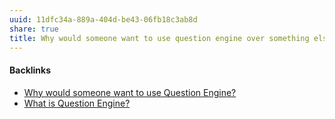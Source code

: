 ```yaml
---
uuid: 11dfc34a-889a-404d-be43-06fb18c3ab8d
share: true
title: Why would someone want to use question engine over something else?
---
```

#### Backlinks

* [Why would someone want to use Question Engine?](/e189e074-79c9-4ffe-95cc-61c68d5d43d8)
* [What is Question Engine?](/c9ad4625-84be-4210-967a-c45bb3ec11ce)